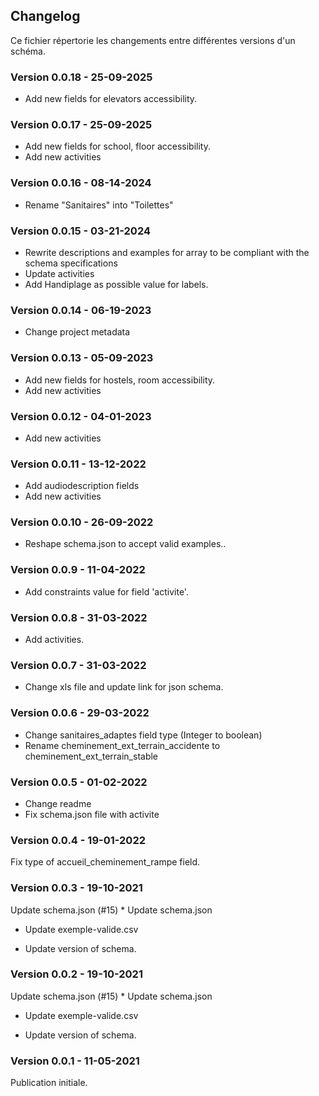 ## Changelog

Ce fichier répertorie les changements entre différentes versions d'un schéma.
### Version 0.0.18 - 25-09-2025
* Add new fields for elevators accessibility.

### Version 0.0.17 - 25-09-2025
* Add new fields for school, floor accessibility.
* Add new activities

### Version 0.0.16 - 08-14-2024
* Rename "Sanitaires" into "Toilettes"

### Version 0.0.15 - 03-21-2024
* Rewrite descriptions and examples for array to be compliant with the schema specifications
* Update activities
* Add Handiplage as possible value for labels.

### Version 0.0.14 - 06-19-2023
* Change project metadata

### Version 0.0.13 - 05-09-2023
* Add new fields for hostels, room accessibility.
* Add new activities

### Version 0.0.12 - 04-01-2023
* Add new activities

### Version 0.0.11 - 13-12-2022
* Add audiodescription fields
* Add new activities

### Version 0.0.10 - 26-09-2022
* Reshape schema.json to accept valid examples..

### Version 0.0.9 - 11-04-2022
* Add constraints value for field 'activite'.

### Version 0.0.8 - 31-03-2022
* Add activities.

### Version 0.0.7 - 31-03-2022
* Change xls file and update link for json schema.

### Version 0.0.6 - 29-03-2022
* Change sanitaires_adaptes field type (Integer to boolean)
* Rename cheminement_ext_terrain_accidente to cheminement_ext_terrain_stable

### Version 0.0.5 - 01-02-2022
* Change readme
* Fix schema.json file with activite

### Version 0.0.4 - 19-01-2022
Fix type of accueil_cheminement_rampe field.

### Version 0.0.3 - 19-10-2021
Update schema.json (#15)
      * Update schema.json

* Update exemple-valide.csv

* Update version of schema.

### Version 0.0.2 - 19-10-2021
Update schema.json (#15)
      * Update schema.json

* Update exemple-valide.csv

* Update version of schema.

### Version 0.0.1 - 11-05-2021
Publication initiale.
